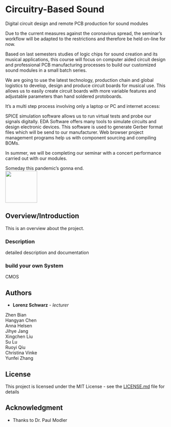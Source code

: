 # Circuitry-Based Sound

Digital circuit design and remote PCB production for sound modules <p />
Due to the current measures against the coronavirus spread, the seminar’s workflow will be adapted to the restrictions and therefore be held on-line for now.

Based on last semesters studies of logic chips for sound creation and its musical applications, this course will focus on computer aided circuit design and professional PCB manufacturing processes to build our customized sound modules in a small batch series.

We are going to use the latest technology, production chain and global logistics to develop, design and produce circuit boards for musical use. This allows us to easily create circuit boards with more variable features and adjustable parameters than hand soldered protoboards.

It’s a multi step process involving only a laptop or PC and internet access:

SPICE simulation software allows us to run virtual tests and probe our signals digitally.
EDA Software offers many tools to simulate circuits and design electronic devices. This software is used to generate Gerber format files which will be send to our manufacturer.
Web browser project management programs help us with component sourcing and compiling BOMs.

In summer, we will be completing our seminar with a concert performance carried out with our modules.

Someday this pandemic’s gonna end. <br />
<img src="https://github.com/clswa/Circuitry-Based-Sound/blob/master/img/CBS_uSine.jpg" width=100>


## Overview/Introduction

This is an overview about the project.

### Description

detailed description and documentation


### build your own System

CMOS


## Authors

* **Lorenz Schwarz** - *lecturer* 

Zhen Bian <br />
Hangyan Chen <br />
Anna Helsen <br />
Jihye Jang <br />
Xingchen Liu <br />
Su Lu <br />
Ruoyi Qiu <br />
Christina Vinke <br />
Yunfei Zhang <br />


## License

This project is licensed under the MIT License - see the [LICENSE.md](LICENSE.md) file for details

## Acknowledgment

* Thanks to Dr. Paul Modler
